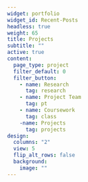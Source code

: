 ```yaml
---
widget: portfolio
widget_id: Recent-Posts
headless: true
weight: 65
title: Projects
subtitle: ""
active: true
content:
  page_type: project
  filter_default: 0
  filter_button:
    - name: Research
      tag: research
    - name: Project Team
      tag: pt
    - name: Coursework
      tag: class
    -name: Projects
      tag: projects
design:
  columns: "2"
  view: 5
  flip_alt_rows: false
  background:
    image: ""
---
```

